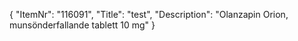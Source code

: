 {
  "ItemNr": "116091",
  "Title": "test",
  "Description": "Olanzapin Orion, munsönderfallande tablett 10 mg"
}